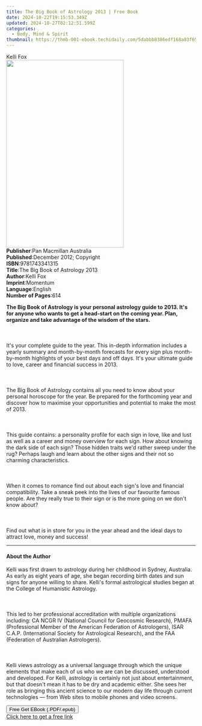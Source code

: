 ```yaml
---
title: The Big Book of Astrology 2013 | Free Book
date: 2024-10-22T19:15:53.349Z
updated: 2024-10-27T02:12:51.599Z
categories:
  - Body, Mind & Spirit
thumbnail: https://thmb-001-ebook.techidaily.com/5dabbb8386edf168a83f65e91ff55fe97cdad9a61957edf6acb93ef2a0e3aeb2.jpg
---
```

<main id="book-container">
  <div class="flex flex-col">
    <div class="book-brief flex-1 py-6 px-4 sm:p-6 md:py-10 md:px-8">
      <!-- brief-->
      <div class="book-brief-main">Kelli Fox</div>
    </div>
    <div
      class="book-meta-info flex-1 grid gap-4 col-start-1 col-end-3 row-start-1 sm:mb-6 sm:grid-cols-4 lg:gap-6 lg:col-start-2 lg:row-end-6 lg:row-span-6 lg:mb-0"
    >
      <div
        class="book-meta-info-left place-content-center mt-4 p-4 text-sm leading-6 col-start-2 col-span-2 dark:text-slate-400"
      >
        <img
          class="w-full h-500 object-cover rounded-lg sm:h-255 sm:col-span-2 lg:col-span-full"
          src="https://img-001-ebook.techidaily.com/dffa3efab8afd77dfa39d4e5ae58a30f490c5498d1aa13b801e6be4340f68556.jpg"
          alt=""
          width="312"
          height="500"
        />
      </div>
      <div
        class="book-meta-info-right mt-2 col-start-1 row-start-2 col-span-3 self-center"
      >
        <!-- meta data  -->
        <div class="flex flex-col px-4 md:px-8">
          <div class="flex-1">
            <strong>Publisher</strong>:<span class="px-2"
              >Pan Macmillan Australia</span
            >
          </div>
          <div class="flex-1">
            <strong>Published</strong>:<span class="px-2"
              >December 2012; Copyright</span
            >
          </div>
          <div class="flex-1">
            <strong>ISBN</strong>:<span class="px-2">9781743341315</span>
          </div>
          <div class="flex-1">
            <strong>Title</strong>:<span class="px-2"
              >The Big Book of Astrology 2013</span
            >
          </div>
          <div class="flex-1">
            <strong>Author</strong>:<span class="px-2">Kelli Fox</span>
          </div>
          <div class="flex-1">
            <strong>Imprint</strong>:<span class="px-2">Momentum</span>
          </div>
          <div class="flex-1">
            <strong>Language</strong>:<span class="px-2">English</span>
          </div>
          <div class="flex-1">
            <strong>Number of Pages</strong>:<span class="px-2">614</span>
          </div>
        </div>
      </div>
    </div>
    <div class="book-description flex-1 py-6 px-4 sm:p-6 md:py-10 md:px-8">
      <div class="book-description-main">
        <div accordion-content="" id="description">
          <p>
            <b
              >The Big Book of Astrology is your personal astrology guide to
              2013. It's for anyone who wants to get a head-start on the coming
              year. Plan, organize and take advantage of the wisdom of the
              stars.</b
            ><br /><br /><br /><br />It's your complete guide to the year. This
            in-depth information includes a yearly summary and month-by-month
            forecasts for every sign plus month-by-month highlights of your best
            days and off days. It's your ultimate guide to love, career and
            financial success in 2013.<br /><br /><br /><br />The Big Book of
            Astrology contains all you need to know about your personal
            horoscope for the year. Be prepared for the forthcoming year and
            discover how to maximise your opportunities and potential to make
            the most of 2013.<br /><br /><br /><br />This guide contains: a
            personality profile for each sign in love, like and lust as well as
            a career and money overview for each sign. How about knowing the
            dark side of each sign? Those hidden traits we'd rather sweep under
            the rug? Perhaps laugh and learn about the other signs and their not
            so charming characteristics.<br /><br /><br /><br />When it comes to
            romance find out about each sign's love and financial compatibility.
            Take a sneak peek into the lives of our favourite famous people. Are
            they really true to their sign or is the more going on we don't know
            about?<br /><br /><br /><br />Find out what is in store for you in
            the year ahead and the ideal days to attract love, money and
            success!
          </p>
        </div>
        <div class="accordion-fader"></div>
      </div>
    </div>
    <div class="book-excerpts flex-1 py-6 px-4 sm:p-6 md:py-10 md:px-8">
      <!-- excerpts-->
      <div class="book-excerpts-main">
        <hr />
        <h4 class="placeholder placeholder-heading">
          <span>About the Author</span>
        </h4>
        <p></p>
        <p>
          Kelli was first drawn to astrology during her childhood in Sydney,
          Australia. As early as eight years of age, she began recording birth
          dates and sun signs for anyone willing to share. Kelli's formal
          astrological studies began at the College of Humanistic Astrology.<br /><br /><br /><br />This
          led to her professional accreditation with multiple organizations
          including: CA NCGR IV (National Council for Geocosmic Research), PMAFA
          (Professional Member of the American Federation of Astrologers), ISAR
          C.A.P. (International Society for Astrological Research), and the FAA
          (Federation of Australian Astrologers).<br /><br /><br /><br />Kelli
          views astrology as a universal language through which the unique
          elements that make each of us who we are can be discussed, understood
          and developed. For Kelli, astrology is certainly not just about
          entertainment, but that doesn't mean it has to be dry and academic
          either. She sees her role as bringing this ancient science to our
          modern day life through current technologies — from Web sites to
          mobile phones and video screens.
        </p>
        <p></p>
      </div>
    </div>
    <div
      class="book-about-author flex-1 py-6 px-4 sm:p-6 md:py-10 md:px-8"
    ></div>
    <div class="book-free-get flex-1 py-6 px-4 sm:p-6 md:py-10 md:px-8">
      <button
        id="btn-free-get"
        class="bg-blue-500 hover:bg-blue-700 text-white font-bold py-2 px-4 rounded"
      >
        Free Get EBook (.PDF/.epub)
      </button>
      <div id="countdown-display" class="px-2 text-lg mt-2"></div>
      <a
        id="free-link"
        class="hidden bg-blue-500 hover:bg-blue-700 text-white font-bold py-2 px-4 rounded"
        href="https://www.ebooks.com/en-us/book/1080511/the-big-book-of-astrology-2013/kelli-fox/"
        target="_blank"
        >Click here to get a free link</a
      >
    </div>
    <script>
      let countdownTime = 0;
      let countdownInterval = null;
      document
        .getElementById('btn-free-get')
        .addEventListener('click', startCountdown);
      function startCountdown() {
        countdownTime = new Date().getTime() + 60000 * 3;
        countdownInterval = setInterval(updateCountdown, 1000);
        document.getElementById('btn-free-get').disabled = true;
        document
          .getElementById('btn-free-get')
          .classList.add('bg-gray-500', 'cursor-not-allowed');
      }
      function updateCountdown() {
        let currentTime = new Date().getTime();
        let timeLeft = countdownTime - currentTime;
        let secondsLeft = Math.floor(timeLeft / 1000);
        document.getElementById('countdown-display').innerHTML =
          `Remaining time: ${secondsLeft} seconds.`;
        if (secondsLeft <= 0) {
          clearInterval(countdownInterval);
          document.getElementById('btn-free-get').classList.add('hidden');
          document.getElementById('free-link').classList.remove('hidden');
          document.getElementById('countdown-display').innerHTML = '';
        }
      }
    </script>
  </div>
</main>

<ins class="adsbygoogle"
      style="display:block"
      data-ad-client="ca-pub-7571918770474297"
      data-ad-slot="8358498916"
      data-ad-format="auto"
      data-full-width-responsive="true"></ins>
    